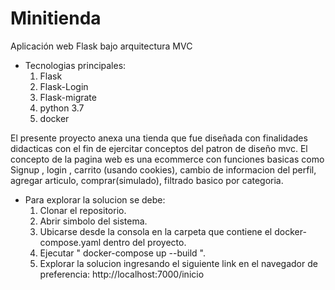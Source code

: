 # Minitienda
Aplicación web Flask bajo arquitectura MVC
- Tecnologias principales:
  1. Flask
  2. Flask-Login
  3. Flask-migrate
  4. python 3.7
  5. docker
  
El presente proyecto anexa una tienda que fue diseñada con finalidades didacticas con el fin de ejercitar conceptos del patron de diseño mvc.
El concepto de la pagina web es una ecommerce con funciones basicas como Signup , login , carrito (usando cookies), cambio de informacion del perfil, agregar articulo, comprar(simulado), filtrado basico por categoria. 

- Para explorar la solucion se debe:
  1. Clonar el repositorio.
  2. Abrir simbolo del sistema.
  3. Ubicarse desde la consola en la carpeta que contiene el docker-compose.yaml dentro del proyecto.
  4. Ejecutar " docker-compose up --build ".
  5. Explorar la solucion ingresando el siguiente link en el navegador de preferencia: http://localhost:7000/inicio
